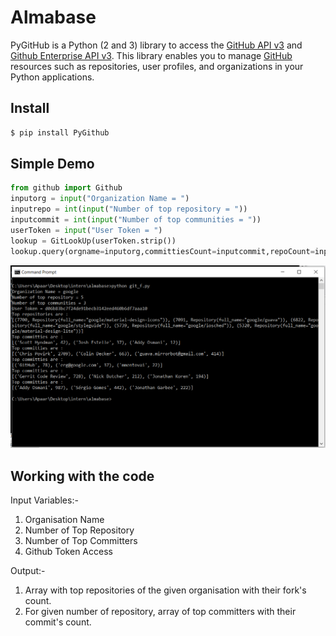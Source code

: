 # Almabase
PyGitHub is a Python (2 and 3) library to access the [GitHub API v3] and [Github Enterprise API v3].
This library enables you to manage [GitHub] resources such as repositories, user profiles, and organizations in your Python applications.

[GitHub API v3]: https://developer.github.com/v3
[Github Enterprise API v3]: https://developer.github.com/enterprise/2.13/v3/
[GitHub]: https://github.com

## Install

```bash
$ pip install PyGithub
```

## Simple Demo

```python
from github import Github
inputorg = input("Organization Name = ")
inputrepo = int(input("Number of top repository = "))
inputcommit = int(input("Number of top communities = "))
userToken = input("User Token = ")
lookup = GitLookUp(userToken.strip())
lookup.query(orgname=inputorg,committiesCount=inputcommit,repoCount=inputrepo)
```
<p align="center">
  <img alt="Git" src="https://github.com/apaaragr/Almabase/blob/master/Screenshot%20(199).png">
</p>

## Working with the code
Input Variables:-
  1. Organisation Name
  2. Number of Top Repository
  3. Number of Top Committers
  4. Github Token Access

Output:-
  1. Array with top repositories of the given organisation with their fork's count.
  2. For given number of repository, array of top committers with their commit's count.
